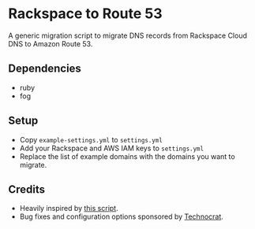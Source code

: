 # Rackspace to Route 53
A generic migration script to migrate DNS records from Rackspace Cloud DNS to Amazon Route 53.

## Dependencies
- ruby
- fog

## Setup

- Copy `example-settings.yml` to `settings.yml`
- Add your Rackspace and AWS IAM keys to `settings.yml`
- Replace the list of example domains with the domains you want to migrate.

## Credits
- Heavily inspired by [this script](http://www.thattommyhall.com/2013/06/17/moving-dns-from-rackspace-to-amazon-route53/). 
- Bug fixes and configuration options sponsored by [Technocrat](http://www.technocrat.com.au).
